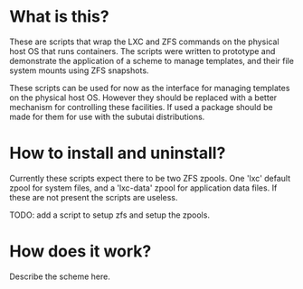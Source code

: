 # What is this?

These are scripts that wrap the LXC and ZFS commands on the physical host OS
that runs containers. The scripts were written to prototype and demonstrate
the application of a scheme to manage templates, and their file system mounts
using ZFS snapshots.

These scripts can be used for now as the interface for managing templates on
the physical host OS. However they should be replaced with a better mechanism
for controlling these facilities. If used a package should be made for them
for use with the subutai distributions.

# How to install and uninstall?

Currently these scripts expect there to be two ZFS zpools. One 'lxc' default 
zpool for system files, and a 'lxc-data' zpool for application data files. If
these are not present the scripts are useless.

TODO: add a script to setup zfs and setup the zpools.

# How does it work?

Describe the scheme here.


